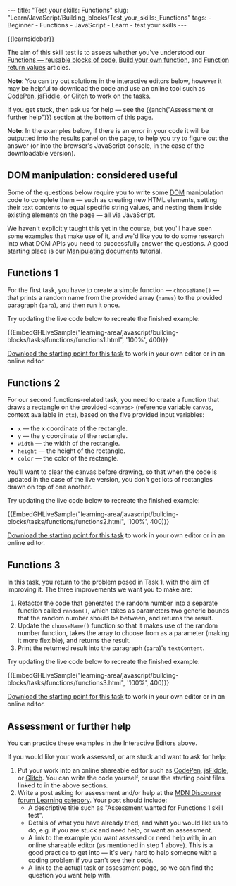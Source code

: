 --- title: "Test your skills: Functions" slug: "Learn/JavaScript/Building_blocks/Test_your_skills:\_Functions" tags: - Beginner - Functions - JavaScript - Learn - test your skills ---

{{learnsidebar}}

The aim of this skill test is to assess whether you've understood our [Functions — reusable blocks of code](/en-US/docs/Learn/JavaScript/Building_blocks/Functions), [Build your own function](/en-US/docs/Learn/JavaScript/Building_blocks/Build_your_own_function), and [Function return values](/en-US/docs/Learn/JavaScript/Building_blocks/Return_values) articles.

**Note**: You can try out solutions in the interactive editors below, however it may be helpful to download the code and use an online tool such as [CodePen](https://codepen.io/), [jsFiddle](https://jsfiddle.net/), or [Glitch](https://glitch.com/) to work on the tasks.

If you get stuck, then ask us for help — see the {{anch("Assessment or further help")}} section at the bottom of this page.

**Note**: In the examples below, if there is an error in your code it will be outputted into the results panel on the page, to help you try to figure out the answer (or into the browser's JavaScript console, in the case of the downloadable version).

## DOM manipulation: considered useful

Some of the questions below require you to write some [DOM](/en-US/docs/Glossary/DOM) manipulation code to complete them — such as creating new HTML elements, setting their text contents to equal specific string values, and nesting them inside existing elements on the page — all via JavaScript.

We haven't explicitly taught this yet in the course, but you'll have seen some examples that make use of it, and we'd like you to do some research into what DOM APIs you need to successfully answer the questions. A good starting place is our [Manipulating documents](/en-US/docs/Learn/JavaScript/Client-side_web_APIs/Manipulating_documents) tutorial.

## Functions 1

For the first task, you have to create a simple function — `chooseName()` — that prints a random name from the provided array (`names`) to the provided paragraph (`para`), and then run it once.

Try updating the live code below to recreate the finished example:

{{EmbedGHLiveSample("learning-area/javascript/building-blocks/tasks/functions/functions1.html", '100%', 400)}}

[Download the starting point for this task](https://github.com/mdn/learning-area/tree/master/javascript/building-blocks/tasks/functions/functions1-download.html) to work in your own editor or in an online editor.

## Functions 2

For our second functions-related task, you need to create a function that draws a rectangle on the provided `<canvas>` (reference variable `canvas`, context available in `ctx`), based on the five provided input variables:

- `x` — the x coordinate of the rectangle.
- `y` — the y coordinate of the rectangle.
- `width` — the width of the rectangle.
- `height` — the height of the rectangle.
- `color` — the color of the rectangle.

You'll want to clear the canvas before drawing, so that when the code is updated in the case of the live version, you don't get lots of rectangles drawn on top of one another.

Try updating the live code below to recreate the finished example:

{{EmbedGHLiveSample("learning-area/javascript/building-blocks/tasks/functions/functions2.html", '100%', 400)}}

[Download the starting point for this task](https://github.com/mdn/learning-area/tree/master/javascript/building-blocks/tasks/functions/functions2-download.html) to work in your own editor or in an online editor.

## Functions 3

In this task, you return to the problem posed in Task 1, with the aim of improving it. The three improvements we want you to make are:

1.  Refactor the code that generates the random number into a separate function called `random()`, which takes as parameters two generic bounds that the random number should be between, and returns the result.
2.  Update the `chooseName()` function so that it makes use of the random number function, takes the array to choose from as a parameter (making it more flexible), and returns the result.
3.  Print the returned result into the paragraph (`para`)'s `textContent`.

Try updating the live code below to recreate the finished example:

{{EmbedGHLiveSample("learning-area/javascript/building-blocks/tasks/functions/functions3.html", '100%', 400)}}

[Download the starting point for this task](https://github.com/mdn/learning-area/tree/master/javascript/building-blocks/tasks/functions/functions3-download.html) to work in your own editor or in an online editor.

## Assessment or further help

You can practice these examples in the Interactive Editors above.

If you would like your work assessed, or are stuck and want to ask for help:

1.  Put your work into an online shareable editor such as [CodePen](https://codepen.io/), [jsFiddle](https://jsfiddle.net/), or [Glitch](https://glitch.com/). You can write the code yourself, or use the starting point files linked to in the above sections.
2.  Write a post asking for assessment and/or help at the [MDN Discourse forum Learning category](https://discourse.mozilla.org/c/mdn/learn). Your post should include:
    - A descriptive title such as "Assessment wanted for Functions 1 skill test".
    - Details of what you have already tried, and what you would like us to do, e.g. if you are stuck and need help, or want an assessment.
    - A link to the example you want assessed or need help with, in an online shareable editor (as mentioned in step 1 above). This is a good practice to get into — it's very hard to help someone with a coding problem if you can't see their code.
    - A link to the actual task or assessment page, so we can find the question you want help with.
